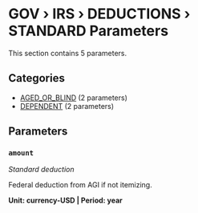 # GOV › IRS › DEDUCTIONS › STANDARD Parameters

This section contains 5 parameters.

## Categories

- [AGED_OR_BLIND](aged_or_blind/index.md) (2 parameters)
- [DEPENDENT](dependent/index.md) (2 parameters)

## Parameters

### `amount`
*Standard deduction*

Federal deduction from AGI if not itemizing.

**Unit: currency-USD | Period: year**

